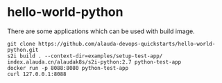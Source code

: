 # hello-world-python

There are some applications which can be used with build image.

```
git clone https://github.com/alauda-devops-quickstarts/hello-world-python.git
s2i build . --context-dir=examples/setup-test-app/ index.alauda.cn/alaudak8s/s2i-python:2.7 python-test-app
docker run -p 8088:8080 python-test-app
curl 127.0.0.1:8088
```